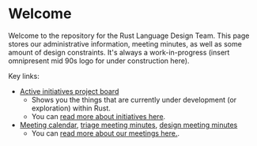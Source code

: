 # Welcome

Welcome to the repository for the Rust Language Design Team.  This
page stores our administrative information, meeting minutes, as well
as some amount of design constraints. It's always a
work-in-progress (insert omnipresent mid 90s logo for under
construction here).

Key links:

* [Active initiatives project board](https://github.com/orgs/rust-lang/projects/16/)
    * Shows you the things that are currently under development (or exploration) within Rust.
    * You can [read more about initiatives here](./initiatives.md).
* [Meeting calendar](./calendar.md), [triage meeting minutes](https://github.com/rust-lang/lang-team/tree/master/minutes), [design meeting minutes](https://github.com/rust-lang/lang-team/tree/master/design-meeting-minutes)
    * You can [read more about our meetings here.](./meetings.md).
